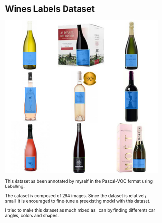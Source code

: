 # Wines Labels Dataset

![Overview](ressources/images/overview.png)

This dataset as been annotated by myself in the Pascal-VOC format using LabelImg.

The dataset is composed of 264 images. Since the dataset is relatively small, it is encouraged to fine-tune a preexisting model with this dataset.

I tried to make this dataset as much mixed as I can by finding differents car angles, colors and shapes.
